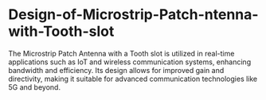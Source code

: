 # Design-of-Microstrip-Patch-ntenna-with-Tooth-slot
The Microstrip Patch Antenna with a Tooth slot is utilized in real-time applications such as IoT and wireless communication systems, enhancing bandwidth and efficiency. Its design allows for improved gain and directivity, making it suitable for advanced communication technologies like 5G and beyond.
